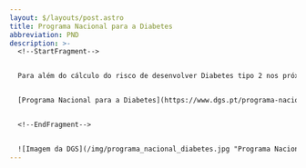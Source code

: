 ```yaml
---
layout: $/layouts/post.astro
title: Programa Nacional para a Diabetes
abbreviation: PND
description: >-
  <!--StartFragment-->


  Para além do cálculo do risco de desenvolver Diabetes tipo 2 nos próximos 10 anos poderá aceder a outras informações e recomendações sobre a Diabetes e as suas complicações, clicando em:


  [Programa Nacional para a Diabetes](https://www.dgs.pt/programa-nacional-para-a-diabetes)


  <!--EndFragment-->


  ![Imagem da DGS](/img/programa_nacional_diabetes.jpg "Programa Nacional para a Diabetes")
---
```

